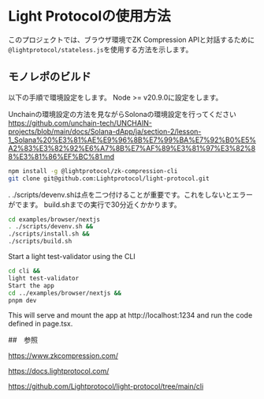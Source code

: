 # Light Protocolの使用方法

このプロジェクトでは、ブラウザ環境でZK Compression APIと対話するために`@lightprotocol/stateless.js`を使用する方法を示します。

## モノレポのビルド

以下の手順で環境設定をします。
Node >= v20.9.0に設定をします。

Unchainの環境設定の方法を見ながらSolonaの環境設定を行ってください
https://github.com/unchain-tech/UNCHAIN-projects/blob/main/docs/Solana-dApp/ja/section-2/lesson-1_Solana%20%E3%81%AE%E9%96%8B%E7%99%BA%E7%92%B0%E5%A2%83%E3%82%92%E6%A7%8B%E7%AF%89%E3%81%97%E3%82%88%E3%81%86%EF%BC%81.md

```bash
npm install -g @lightprotocol/zk-compression-cli
git clone git@github.com:Lightprotocol/light-protocol.git
```

. ./scripts/devenv.shは点を二つ付けることが重要です。これをしないとエラーがでます。
build.shまでの実行で30分近くかかります。
```bash
cd examples/browser/nextjs
. ./scripts/devenv.sh &&
./scripts/install.sh &&
./scripts/build.sh
```

Start a light test-validator using the CLI
```bash
cd cli &&
light test-validator
Start the app
cd ../examples/browser/nextjs &&
pnpm dev
```

This will serve and mount the app at http://localhost:1234 and run the code defined in page.tsx.

##　参照

https://www.zkcompression.com/

https://docs.lightprotocol.com/

https://github.com/Lightprotocol/light-protocol/tree/main/cli
